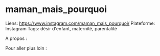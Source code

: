 # maman_mais_pourquoi

Liens: https://www.instagram.com/maman_mais_pourquoi/
Plateforme: Instagram
Tags: désir d'enfant, maternité, parentalité

A propos :

Pour aller plus loin :